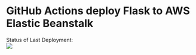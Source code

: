 # GitHub Actions deploy Flask to AWS Elastic Beanstalk




Status of Last Deployment:<br>
<img src="https://github.com/aderekh/github-actions-part-2-cicd-to-aws/workflows/CI-CD-Pipeline-to-AWS-ElasticBeastalk/badge.svg?branch=master"><br>

